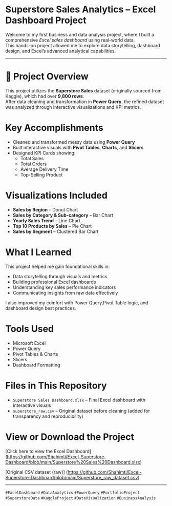 # Superstore Sales Analytics – Excel Dashboard Project

Welcome to my first business and data analysis project, where I built a comprehensive *Excel sales dashboard* using real-world data.  
This hands-on project allowed me to explore data storytelling, dashboard design, and Excel’s advanced analytical capabilities.

---

# 📁 Project Overview

This project utilizes the **Superstore Sales** dataset (originally sourced from Kaggle), which had over **9,800 rows**.  
After data cleaning and transformation in **Power Query**, the refined dataset was analyzed through interactive visualizations and KPI metrics.

#  Key Accomplishments

- Cleaned and transformed messy data using **Power Query**
- Built interactive visuals with **Pivot Tables**, **Charts**, and **Slicers**
- Designed KPI Cards showing:
  - Total Sales  
  - Total Orders  
  - Average Delivery Time  
  - Top-Selling Product  

#  Visualizations Included

- **Sales by Region** – Donut Chart  
- **Sales by Category & Sub-category** – Bar Chart  
- **Yearly Sales Trend** – Line Chart  
- **Top 10 Products by Sales** – Pie Chart  
- **Sales by Segment** – Clustered Bar Chart
   
#  What I Learned

This project helped me gain foundational skills in:

- Data storytelling through visuals and metrics  
- Building professional Excel dashboards  
- Understanding key sales performance indicators 
- Communicating insights from raw data effectively  

I also improved my comfort with Power Query,Pivot Table logic, and dashboard design best practices.

#  Tools Used

- Microsoft Excel  
- Power Query  
- Pivot Tables & Charts  
- Slicers  
- Dashboard Formatting  

#  Files in This Repository

- `Superstore Sales Dashboard.xlsx` – Final Excel dashboard with interactive visuals  
- `superstore_raw.csv` – Original dataset before cleaning (added for transparency and reproducibility)  

# View or Download the Project

[Click here to view the Excel Dashboard] (https://github.com/Shahimti/Excel-Superstore-Dashboard/blob/main/Superstore%20Sales%20Dashboard.xlsx)

[Original CSV dataset (raw)] (https://github.com/Shahimti/Excel-Superstore-Dashboard/blob/main/Superstore_raw_dataset.csv)

---

`#ExcelDashboard` `#DataAnalytics` `#PowerQuery` `#PortfolioProject` `#SuperstoreData` `#KaggleProject` `#DataVisualization` `#BusinessAnalysis`
